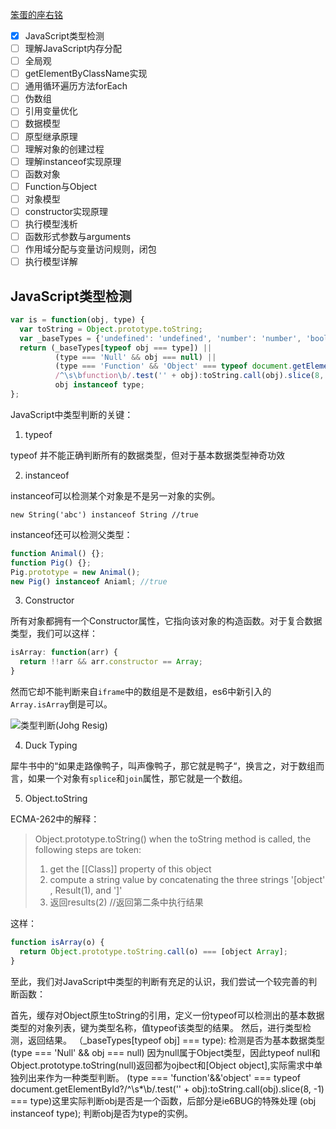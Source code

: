 [笨蛋的座右铭](http://www.cnblogs.com/fool/archive/2010/10/07/javascrpt.html)

- [x] JavaScript类型检测
- [ ] 理解JavaScript内存分配
- [ ] 全局观
- [ ] getElementByClassName实现
- [ ] 通用循环遍历方法forEach
- [ ] 伪数组
- [ ] 引用变量优化 
- [ ] 数据模型
- [ ] 原型继承原理
- [ ] 理解对象的创建过程
- [ ] 理解instanceof实现原理
- [ ] 函数对象
- [ ] Function与Object
- [ ] 对象模型
- [ ] constructor实现原理
- [ ] 执行模型浅析
- [ ] 函数形式参数与arguments
- [ ] 作用域分配与变量访问规则，闭包
- [ ] 执行模型详解

## JavaScript类型检测

```js
var is = function(obj, type) {
  var toString = Object.prototype.toString;
  var _baseTypes = {'undefined': 'undefined', 'number': 'number', 'boolean': 'boolean', 'string': 'string'};
  return (_baseTypes[typeof obj === type]) ||
          (type === 'Null' && obj === null) ||
          (type === 'Function' && 'Object' === typeof document.getElementById ?
          /^\s\bfunction\b/.test('' + obj):toString.call(obj).slice(8, -1) === type ||
          obj instanceof type;
};
```

JavaScript中类型判断的关键：

1. typeof

typeof 并不能正确判断所有的数据类型，但对于基本数据类型神奇功效

2. instanceof

instanceof可以检测某个对象是不是另一对象的实例。

`new String('abc') instanceof String //true`

instanceof还可以检测父类型：

```js
function Animal() {};
function Pig() {};
Pig.prototype = new Animal();
new Pig() instanceof Aniaml; //true
```

3. Constructor

所有对象都拥有一个Constructor属性，它指向该对象的构造函数。对于复合数据类型，我们可以这样：

```js
isArray: function(arr) {
  return !!arr && arr.constructor == Array;
}
```

然而它却不能判断来自`iframe`中的数组是不是数组，es6中新引入的`Array.isArray`倒是可以。

![类型判断(Johg Resig)]( http://pic002.cnblogs.com/images/2010/138960/2010100710311759.png)

4. Duck Typing

犀牛书中的“如果走路像鸭子，叫声像鸭子，那它就是鸭子“，换言之，对于数组而言，如果一个对象有`splice`和`join`属性，那它就是一个数组。

5. Object.toString

ECMA-262中的解释：
> Object.prototype.toString()
> when the toString method is called, the following steps are token:
> 1. get the [[Class]] property of this object
> 2. compute a string value by concatenating the three strings '[object' , Result(1), and ']'
> 3. 返回results(2) //返回第二条中执行结果

这样：

```js
function isArray(o) {
  return Object.prototype.toString.call(o) === [object Array];
}
```
至此，我们对JavaScript中类型的判断有充足的认识，我们尝试一个较完善的判断函数：

首先，缓存对Object原生toString的引用，定义一份typeof可以检测出的基本数据类型的对象列表，键为类型名称，值typeof该类型的结果。
然后，进行类型检测，返回结果。
  （_baseTypes[typeof obj] === type): 检测是否为基本数据类型
   (type === 'Null' && obj === null)
     因为null属于Object类型，因此typeof null和Object.prototype.toString(null)返回都为ojbect和[Object object],实际需求中单独列出来作为一种类型判断。
    (type === 'function'&&'object' === typeof document.getElementById?/^\s*\b/.test('' + obj):toString.call(obj).slice(8, -1) === type)这里实际判断obj是否是一个函数，后部分是ie6BUG的特殊处理
    (obj instanceof type); 判断obj是否为type的实例。

